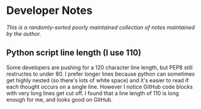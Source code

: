 # Developer Notes
_This is a randomly-sorted poorly maintained collection of notes maintained by the author._

## Python script line length (I use 110)
Some developers are pushing for a 120 character line length, but PEP8 still restructes to under 80.
I prefer longer lines because python can sometimes get highly nested (so there's lots of white space) 
and it's easier to read if each thought occurs on a single line. However I notice GitHub code blocks 
with very long lines get cut off. I found that a line length of 110 is long enough for me, and looks good 
on GitHub.
